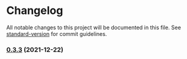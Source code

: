 # Changelog

All notable changes to this project will be documented in this file. See [standard-version](https://github.com/conventional-changelog/standard-version) for commit guidelines.

### [0.3.3](https://github.com/wsypower/wsy-vue3-template/compare/v0.3.2...v0.3.3) (2021-12-22)
